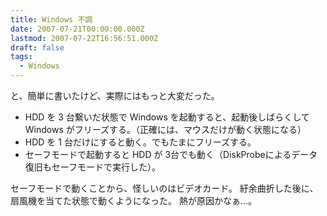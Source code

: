 ```yaml
---
title: Windows 不調
date: 2007-07-21T00:00:00.000Z
lastmod: 2007-07-22T16:56:51.000Z
draft: false
tags:
  - Windows
---
```


と、簡単に書いたけど、実際にはもっと大変だった。

* HDD を 3 台繋いだ状態で Windows を起動すると、起動後しばらくして Windows がフリーズする。（正確には、マウスだけが動く状態になる）
* HDD を 1 台だけにすると動く。でもたまにフリーズする。
* セーフモードで起動すると HDD が 3台でも動く（DiskProbeによるデータ復旧もセーフモードで実行した）。

セーフモードで動くことから、怪しいのはビデオカード。 紆余曲折した後に、扇風機を当てた状態で動くようになった。 熱が原因かなぁ…。
